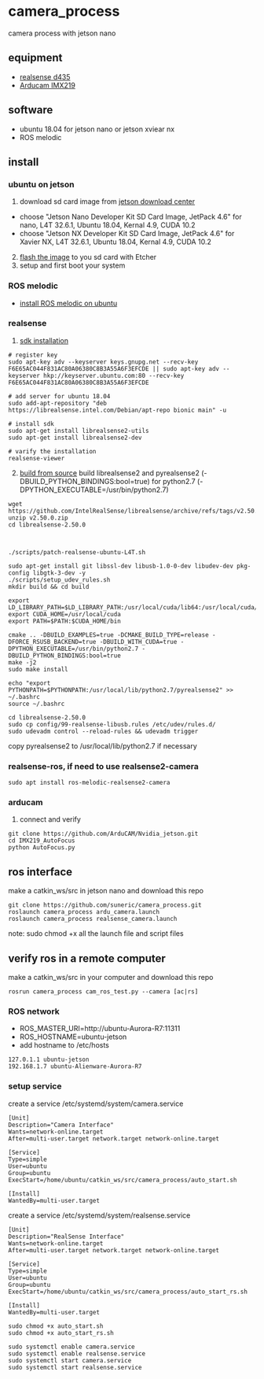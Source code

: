 # camera_process
camera process with jetson nano

## equipment
- [realsense d435](https://www.intelrealsense.com/depth-camera-d435/)
- [Arducam IMX219](https://www.arducam.com/product/arducam-imx219-auto-focus-camera-module-drop-in-replacement-for-raspberry-pi-v2-and-nvidia-jetson-nano-camera/)

## software
- ubuntu 18.04 for jetson nano or jetson xviear nx
- ROS melodic


## install

### ubuntu on jetson
1. download sd card image from [jetson download center](https://developer.nvidia.com/embedded/downloads#?search=sd%20card%20image)
  - choose "Jetson Nano Developer Kit SD Card Image, JetPack 4.6" for nano, L4T 32.6.1, Ubuntu 18.04, Kernal 4.9, CUDA 10.2
  - choose "Jetson NX Developer Kit SD Card Image, JetPack 4.6" for Xavier NX, L4T 32.6.1, Ubuntu 18.04, Kernal 4.9, CUDA 10.2
2. [flash the image](https://developer.nvidia.com/embedded/learn/get-started-jetson-nano-devkit#write) to you sd card with Etcher
3. setup and first boot your system

### ROS melodic
- [install ROS melodic on ubuntu](http://wiki.ros.org/melodic/Installation/Ubuntu)

### realsense
1. [sdk installation](https://dev.intelrealsense.com/docs/nvidia-jetson-tx2-installation)
  ```
  # register key
  sudo apt-key adv --keyserver keys.gnupg.net --recv-key F6E65AC044F831AC80A06380C8B3A55A6F3EFCDE || sudo apt-key adv --keyserver hkp://keyserver.ubuntu.com:80 --recv-key F6E65AC044F831AC80A06380C8B3A55A6F3EFCDE

  # add server for ubuntu 18.04
  sudo add-apt-repository "deb https://librealsense.intel.com/Debian/apt-repo bionic main" -u

  # install sdk
  sudo apt-get install librealsense2-utils
  sudo apt-get install librealsense2-dev

  # varify the installation
  realsense-viewer  
  ```
2. [build from source](https://github.com/IntelRealSense/librealsense/blob/master/doc/installation_jetson.md#building-from-source-using-native-backend)
  build librealsense2 and pyrealsense2 (-DBUILD_PYTHON_BINDINGS:bool=true) for python2.7 (-DPYTHON_EXECUTABLE=/usr/bin/python2.7)
  ```
  wget https://github.com/IntelRealSense/librealsense/archive/refs/tags/v2.50.0.zip
  unzip v2.50.0.zip
  cd librealsense-2.50.0



  ./scripts/patch-realsense-ubuntu-L4T.sh  

  sudo apt-get install git libssl-dev libusb-1.0-0-dev libudev-dev pkg-config libgtk-3-dev -y
  ./scripts/setup_udev_rules.sh  
  mkdir build && cd build  

  export LD_LIBRARY_PATH=$LD_LIBRARY_PATH:/usr/local/cuda/lib64:/usr/local/cuda/extras/CUPTI/lib64
  export CUDA_HOME=/usr/local/cuda
  export PATH=$PATH:$CUDA_HOME/bin

  cmake .. -DBUILD_EXAMPLES=true -DCMAKE_BUILD_TYPE=release -DFORCE_RSUSB_BACKEND=true -DBUILD_WITH_CUDA=true -DPYTHON_EXECUTABLE=/usr/bin/python2.7 -DBUILD_PYTHON_BINDINGS:bool=true
  make -j2
  sudo make install

  echo "export PYTHONPATH=$PYTHONPATH:/usr/local/lib/python2.7/pyrealsense2" >> ~/.bashrc
  source ~/.bashrc

  cd librealsense-2.50.0
  sudo cp config/99-realsense-libusb.rules /etc/udev/rules.d/
  sudo udevadm control --reload-rules && udevadm trigger

  ```
  copy pyrealsense2 to /usr/local/lib/python2.7 if necessary

### realsense-ros, if need to use realsense2-camera
```
sudo apt install ros-melodic-realsense2-camera
```

### arducam
1. connect and verify
  ```
  git clone https://github.com/ArduCAM/Nvidia_jetson.git
  cd IMX219_AutoFocus
  python AutoFocus.py
  ```


## ros interface
make a catkin_ws/src in jetson nano and download this repo
  ```
  git clone https://github.com/suneric/camera_process.git
  roslaunch camera_process ardu_camera.launch
  roslaunch camera_process realsense_camera.launch
  ```
note: sudo chmod +x all the launch file and script files

## verify ros in a remote computer
make a catkin_ws/src in your computer and download this repo
```
rosrun camera_process cam_ros_test.py --camera [ac|rs]
```

### ROS network
- ROS_MASTER_URI=http://ubuntu-Aurora-R7:11311
- ROS_HOSTNAME=ubuntu-jetson
- add hostname to /etc/hosts
```
127.0.1.1 ubuntu-jetson
192.168.1.7 ubuntu-Alienware-Aurora-R7
```

### setup service
create a service /etc/systemd/system/camera.service
```
[Unit]
Description="Camera Interface"
Wants=network-online.target
After=multi-user.target network.target network-online.target

[Service]
Type=simple
User=ubuntu
Group=ubuntu
ExecStart=/home/ubuntu/catkin_ws/src/camera_process/auto_start.sh

[Install]
WantedBy=multi-user.target
```
create a service /etc/systemd/system/realsense.service
```
[Unit]
Description="RealSense Interface"
Wants=network-online.target
After=multi-user.target network.target network-online.target

[Service]
Type=simple
User=ubuntu
Group=ubuntu
ExecStart=/home/ubuntu/catkin_ws/src/camera_process/auto_start_rs.sh

[Install]
WantedBy=multi-user.target
```

```
sudo chmod +x auto_start.sh
sudo chmod +x auto_start_rs.sh
```

```
sudo systemctl enable camera.service
sudo systemctl enable realsense.service
sudo systemctl start camera.service
sudo systemctl start realsense.service
```

